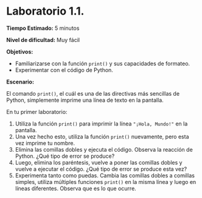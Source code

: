 # Laboratorio 1.1.

**Tiempo Estimado:** 5 minutos

**Nivel de dificultad:** Muy fácil

**Objetivos:**

- Familiarizarse con la función `print()` y sus capacidades de formateo.
- Experimentar con el código de Python.

**Escenario:**

El comando `print()`, el cuál es una de las directivas más sencillas de Python, simplemente imprime una
línea de texto en la pantalla.

En tu primer laboratorio:

1. Utiliza la función `print()` para imprimir la línea `"¡Hola, Mundo!"` en la pantalla.
2. Una vez hecho esto, utiliza la función `print()` nuevamente, pero esta vez imprime tu nombre.
3. Elimina las comillas dobles y ejecuta el código. Observa la reacción de Python. ¿Qué tipo de error se produce?
4. Luego, elimina los paréntesis, vuelve a poner las comillas dobles y vuelve a ejecutar el código. ¿Qué tipo de error se produce esta vez?
5. Experimenta tanto como puedas. Cambia las comillas dobles a comillas simples, utiliza múltiples funciones `print()` en la misma línea y luego en líneas diferentes. Observa que es lo que ocurre.

